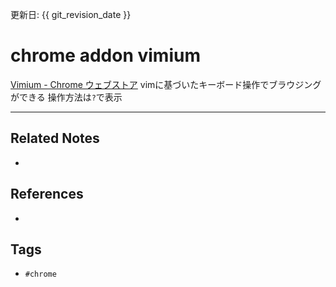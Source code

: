 更新日: {{ git_revision_date }}

# chrome addon vimium
[Vimium - Chrome ウェブストア](https://chrome.google.com/webstore/detail/vimium/dbepggeogbaibhgnhhndojpepiihcmeb?hl=ja)
vimに基づいたキーボード操作でブラウジングができる
操作方法は`?`で表示

---
## Related Notes
- 

## References
- 

## Tags
- `#chrome` 